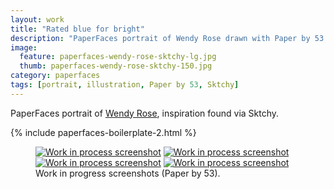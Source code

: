 ```yaml
---
layout: work
title: "Rated blue for bright"
description: "PaperFaces portrait of Wendy Rose drawn with Paper by 53 on an iPad."
image: 
  feature: paperfaces-wendy-rose-sktchy-lg.jpg
  thumb: paperfaces-wendy-rose-sktchy-150.jpg
category: paperfaces
tags: [portrait, illustration, Paper by 53, Sktchy]
---
```


PaperFaces portrait of <a href="http://sktchy.com/nlpXWH" target="_blank">Wendy Rose</a>, inspiration found via Sktchy.

{% include paperfaces-boilerplate-2.html %}

<figure class="half">
	<a href="{{ site.url }}/images/paperfaces-wendy-rose-sktchy-process-1-lg.jpg"><img src="{{ site.url }}/images/paperfaces-wendy-rose-sktchy-process-1-600.jpg" alt="Work in process screenshot"></a>
	<a href="{{ site.url }}/images/paperfaces-wendy-rose-sktchy-process-2-lg.jpg"><img src="{{ site.url }}/images/paperfaces-wendy-rose-sktchy-process-2-600.jpg" alt="Work in process screenshot"></a>
	<a href="{{ site.url }}/images/paperfaces-wendy-rose-sktchy-process-3-lg.jpg"><img src="{{ site.url }}/images/paperfaces-wendy-rose-sktchy-process-3-600.jpg" alt="Work in process screenshot"></a>
	<a href="{{ site.url }}/images/paperfaces-wendy-rose-sktchy-process-4-lg.jpg"><img src="{{ site.url }}/images/paperfaces-wendy-rose-sktchy-process-4-600.jpg" alt="Work in process screenshot"></a>
	<figcaption>Work in progress screenshots (Paper by 53).</figcaption>
</figure>